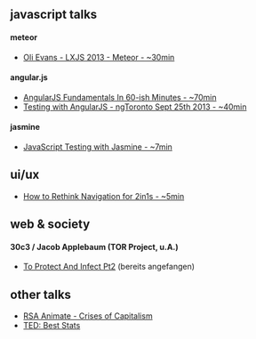 javascript talks
----------------------

#### meteor  
- [Oli Evans - LXJS 2013 - Meteor - ~30min](https://www.youtube.com/watch?v=jFiLPpTKK-I&feature=youtu.be)  

#### angular.js  
- [AngularJS Fundamentals In 60-ish Minutes - ~70min](https://www.youtube.com/watch?v=i9MHigUZKEM&feature=youtu.be) 
- [Testing with AngularJS - ngToronto Sept 25th 2013 - ~40min](https://www.youtube.com/watch?v=AKwqfHm-3ZQ&feature=youtu.be) 

#### jasmine  
- [JavaScript Testing with Jasmine - ~7min](http://vimeo.com/71326996) 


ui/ux
---------------------- 

- [How to Rethink Navigation for 2in1s - ~5min](https://software.intel.com/en-us/videos/how-to-rethink-navigation-for-2in1s) 

web & society
---------------------- 

#### 30c3 / Jacob Applebaum (TOR Project, u.A.)
- [To Protect And Infect Pt2](http://media.ccc.de/browse/congress/2013/30C3_-_5713_-_en_-_saal_2_-_201312301130_-_to_protect_and_infect_part_2_-_jacob.html) (bereits angefangen)

other talks
---------------------- 
* [RSA Animate - Crises of Capitalism](https://www.youtube.com/watch?v=qOP2V_np2c0)
* [TED: Best Stats](http://www.ted.com/talks/hans_rosling_shows_the_best_stats_you_ve_ever_seen)
